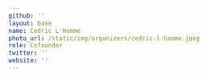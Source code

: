 ```yaml
---
github: ''
layout: base
name: Cedric L'Homme
photo_url: /static/img/organizers/cedric-l-homme.jpeg
role: Cofounder
twitter: ''
website: ''
---
```

